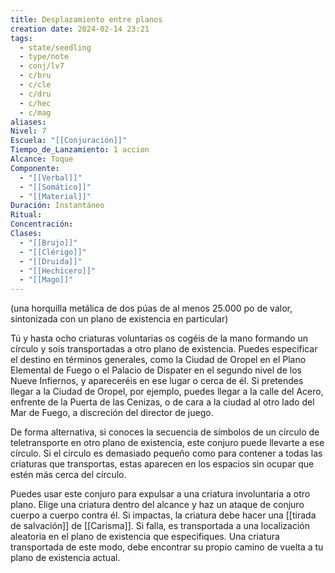 ```yaml
---
title: Desplazamiento entre planos
creation date: 2024-02-14 23:21
tags:
  - state/seedling
  - type/note
  - conj/lv7
  - c/bru
  - c/cle
  - c/dru
  - c/hec
  - c/mag
aliases: 
Nivel: 7
Escuela: "[[Conjuración]]"
Tiempo_de_Lanzamiento: 1 accion
Alcance: Toque
Componente:
  - "[[Verbal]]"
  - "[[Somático]]"
  - "[[Material]]"
Duración: Instantáneo
Ritual: 
Concentración: 
Clases:
  - "[[Brujo]]"
  - "[[Clérigo]]"
  - "[[Druida]]"
  - "[[Hechicero]]"
  - "[[Mago]]"
---
```

(una horquilla metálica de dos púas de al menos 25.000 po de valor, sintonizada con un plano de existencia en particular)

Tú y hasta ocho criaturas voluntarias os cogéis de la mano formando un círculo y sois transportadas a otro plano de existencia. Puedes especificar el destino en términos generales, como la Ciudad de Oropel en el Plano Elemental de Fuego o el Palacio de Dispater en el segundo nivel de los Nueve Infiernos, y apareceréis en ese lugar o cerca de él. Si pretendes llegar a la Ciudad de Oropel, por ejemplo, puedes llegar a la calle del Acero, enfrente de la Puerta de las Cenizas, o de cara a la ciudad al otro lado del Mar de Fuego, a discreción del director de juego.

De forma alternativa, si conoces la secuencia de símbolos de un círculo de teletransporte en otro plano de existencia, este conjuro puede llevarte a ese círculo. Si el círculo es demasiado pequeño como para contener a todas las criaturas que transportas, estas aparecen en los espacios sin ocupar que estén más cerca del círculo.

Puedes usar este conjuro para expulsar a una criatura involuntaria a otro plano. Elige una criatura dentro del alcance y haz un ataque de conjuro cuerpo a cuerpo contra él. Si impactas, la criatura debe hacer una [[tirada de salvación]] de [[Carisma]]. Si falla, es transportada a una localización aleatoria en el plano de existencia que especifiques. Una criatura transportada de este modo, debe encontrar su propio camino de vuelta a tu plano de existencia actual.